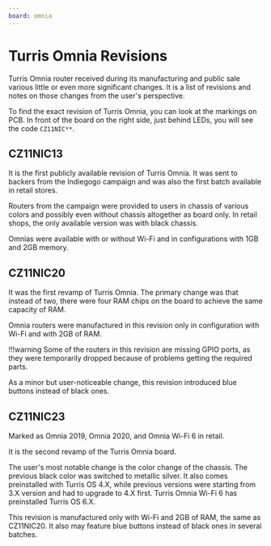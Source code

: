 ```yaml
---
board: omnia
---
```

# Turris Omnia Revisions

Turris Omnia router received during its manufacturing and public sale various
little or even more significant changes. It is a list of revisions and notes on
those changes from the user's perspective.

To find the exact revision of Turris Omnia, you can look at the markings on PCB.
In front of the board on the right side, just behind LEDs, you will see the code
`CZ11NIC**`.


## CZ11NIC13

It is the first publicly available revision of Turris Omnia. It was sent to
backers from the Indiegogo campaign and was also the first batch available in
retail stores.

Routers from the campaign were provided to users in chassis of various colors
and possibly even without chassis altogether as board only. In retail shops, the
only available version was with black chassis.

Omnias were available with or without Wi-Fi and in configurations with 1GB and
2GB memory.


## CZ11NIC20

It was the first revamp of Turris Omnia. The primary change was that instead of
two, there were four RAM chips on the board to achieve the same capacity of RAM.

Omnia routers were manufactured in this revision only in configuration with
Wi-Fi and with 2GB of RAM.

!!!warning
    Some of the routers in this revision are missing GPIO ports, as they
    were temporarily dropped because of problems getting the required parts.

As a minor but user-noticeable change, this revision introduced blue buttons
instead of black ones.


## CZ11NIC23

Marked as Omnia 2019, Omnia 2020, and Omnia Wi-Fi 6 in retail.

It is the second revamp of the Turris Omnia board.

The user's most notable change is the color change of the chassis. The previous
black color was switched to metallic silver. It also comes preinstalled with
Turris OS 4.X, while previous versions were starting from 3.X version and had to
upgrade to 4.X first. Turris Omnia Wi-Fi 6 has preinstalled Turris OS 6.X.

This revision is manufactured only with Wi-Fi and 2GB of RAM, the same as
CZ11NIC20. It also may feature blue buttons instead of black ones in several
batches.
